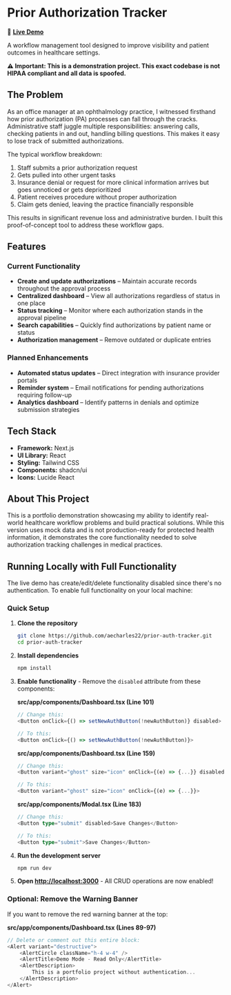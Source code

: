 # Prior Authorization Tracker

🔗 **[Live Demo](https://prior-auth-tracker-16gw9folm-alexs-projects-c9abafd4.vercel.app/)**

A workflow management tool designed to improve visibility and patient outcomes in healthcare settings.

**⚠️ Important: This is a demonstration project. This exact codebase is not HIPAA compliant and all data is spoofed.**

## The Problem

As an office manager at an ophthalmology practice, I witnessed firsthand how prior authorization (PA) processes can fall through the cracks. Administrative staff juggle multiple responsibilities: answering calls, checking patients in and out, handling billing questions. This makes it easy to lose track of submitted authorizations.

The typical workflow breakdown:

1. Staff submits a prior authorization request
2. Gets pulled into other urgent tasks
3. Insurance denial or request for more clinical information arrives but goes unnoticed or gets deprioritized
4. Patient receives procedure without proper authorization
5. Claim gets denied, leaving the practice financially responsible

This results in significant revenue loss and administrative burden. I built this proof-of-concept tool to address these workflow gaps.

## Features

### Current Functionality

- **Create and update authorizations** – Maintain accurate records throughout the approval process
- **Centralized dashboard** – View all authorizations regardless of status in one place
- **Status tracking** – Monitor where each authorization stands in the approval pipeline
- **Search capabilities** – Quickly find authorizations by patient name or status
- **Authorization management** – Remove outdated or duplicate entries

### Planned Enhancements

- **Automated status updates** – Direct integration with insurance provider portals
- **Reminder system** – Email notifications for pending authorizations requiring follow-up
- **Analytics dashboard** – Identify patterns in denials and optimize submission strategies

## Tech Stack

- **Framework:** Next.js
- **UI Library:** React
- **Styling:** Tailwind CSS
- **Components:** shadcn/ui
- **Icons:** Lucide React

## About This Project

This is a portfolio demonstration showcasing my ability to identify real-world healthcare workflow problems and build practical solutions. While this version uses mock data and is not production-ready for protected health information, it demonstrates the core functionality needed to solve authorization tracking challenges in medical practices.

## Running Locally with Full Functionality

The live demo has create/edit/delete functionality disabled since there's no authentication. To enable full functionality on your local machine:

### Quick Setup

1. **Clone the repository**

   ```bash
   git clone https://github.com/aecharles22/prior-auth-tracker.git
   cd prior-auth-tracker
   ```

2. **Install dependencies**

   ```bash
   npm install
   ```

3. **Enable functionality** - Remove the `disabled` attribute from these components:

   **src/app/components/Dashboard.tsx (Line 101)**

   ```typescript
   // Change this:
   <Button onClick={() => setNewAuthButton(!newAuthButton)} disabled>

   // To this:
   <Button onClick={() => setNewAuthButton(!newAuthButton)}>
   ```

   **src/app/components/Dashboard.tsx (Line 159)**

   ```typescript
   // Change this:
   <Button variant="ghost" size="icon" onClick={(e) => {...}} disabled>

   // To this:
   <Button variant="ghost" size="icon" onClick={(e) => {...}}>
   ```

   **src/app/components/Modal.tsx (Line 183)**

   ```typescript
   // Change this:
   <Button type="submit" disabled>Save Changes</Button>

   // To this:
   <Button type="submit">Save Changes</Button>
   ```

4. **Run the development server**

   ```bash
   npm run dev
   ```

5. **Open [http://localhost:3000](http://localhost:3000)** - All CRUD operations are now enabled!

### Optional: Remove the Warning Banner

If you want to remove the red warning banner at the top:

**src/app/components/Dashboard.tsx (Lines 89-97)**

```typescript
// Delete or comment out this entire block:
<Alert variant="destructive">
	<AlertCircle className="h-4 w-4" />
	<AlertTitle>Demo Mode - Read Only</AlertTitle>
	<AlertDescription>
		This is a portfolio project without authentication...
	</AlertDescription>
</Alert>
```
